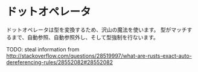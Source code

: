 <!--
# The Dot Operator
-->

# ドットオペレータ

<!--
The dot operator will perform a lot of magic to convert types. It will perform
auto-referencing, auto-dereferencing, and coercion until types match.
-->

ドットオペレータは型を変換するため、沢山の魔法を使います。
型がマッチするまで、自動参照、自動参照外し、そして型強制を行ないます。

TODO: steal information from http://stackoverflow.com/questions/28519997/what-are-rusts-exact-auto-dereferencing-rules/28552082#28552082
